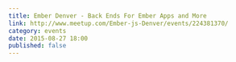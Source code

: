 ```yaml
---
title: Ember Denver - Back Ends For Ember Apps and More
link: http://www.meetup.com/Ember-js-Denver/events/224381370/
category: events
date: 2015-08-27 18:00
published: false
---
```

